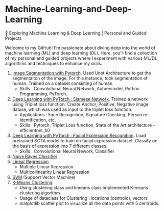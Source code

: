 # Machine-Learning-and-Deep-Learning
🚀 Exploring Machine Learning & Deep Learning | Personal and Guided Projects

Welcome to my GitHub! I'm passionate about diving deep into the world of machine learning (ML) and deep learning (DL). Here, you'll find a collection of my personal and guided projects where I experiment with various ML/DL algorithms and techniques to enhance my skills.

1. [Image Segmentation with Pytorch](https://github.com/vedaant912/Machine-Learning-and-Deep-Learning/blob/main/1_Copy_of_Deep_Learning_with_PyTorch_ImageSegmentation.ipynb). Used Unet Architecture to get the segmentaiton of the image. For this instance, took segmentation of human. Trained on a dataset consisting of human.
    * Skills : Convolutional Neural Network, Autoencoder, Python Programming, PyTorch.
2. [Deep Learning with PyTorch : Siamese Network](https://github.com/vedaant912/Machine-Learning-and-Deep-Learning/blob/main/2_Copy_of_Deep_Learning_with_PyTorch_Siamese_Network.ipynb). Trained a network using Triplet loss function. Create Anchor, Positive, Negative image datase, which was used as input to the triplet loss function.
    * Applications : Face Recognition, Signature Checking, Person re-identification, etc.
    * Skills : Pytorch, Triplet Loss function, State of the Art architecture - efficientnet_b0
3. [Deep Learning with PyTorch : Facial Expression Recognition](https://github.com/vedaant912/Machine-Learning-and-Deep-Learning/blob/main/3_Copy_of_Facial_Expression_Recognition_with_PyTorch.ipynb). Load pretrained SOTA model to train on facial expression dataset. Classify on the basis of expression into 7 different classes.
    * Skills : Convolutional Neural Nework, Classifier
4. [Naive Bayes Classifier](https://github.com/vedaant912/Machine-Learning-and-Deep-Learning/tree/main/4_NaiveBayes)
5. [Linear Regression](https://github.com/vedaant912/Machine-Learning-and-Deep-Learning/tree/main/5_LinearRegression)
    * Multiple Linear Regression
    * Multicollinearity Linear Regression
6. [SVM](https://github.com/vedaant912/Machine-Learning-and-Deep-Learning/tree/main/6_SVM) (Support Vector Machine)
7. [K-Means Clustering](https://github.com/vedaant912/Machine-Learning-and-Deep-Learning/tree/main/7_K_Means_Algorithm)
    * Using clustering class and kmeans class implemented K-means clustering algorithm
    * Usage of dataclass for Clustering : locations (centroid), vectors
    * matplotlib scatter plot to visualize all the data points with 5 centroids.
